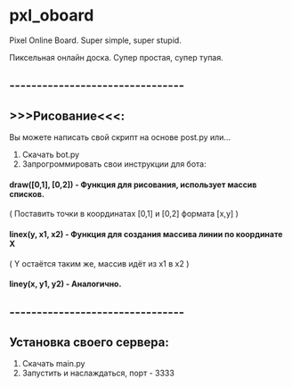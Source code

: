 # pxl_oboard

Pixel Online Board.
Super simple, super stupid.

Пиксельная онлайн доска.
Супер простая, супер тупая.

## --------------------------------
## >>>Рисование<<<:
Вы можете написать свой скрипт на основе post.py или...
1. Скачать bot.py
2. Запрогроммировать свои инструкции для бота:
#### draw([0,1], [0,2]) - Функция для рисования, использует массив списков.
( Поставить точки в координатах [0,1] и [0,2] формата [x,y] )
#### linex(y, x1, x2) - Функция для создания массива линии по координате Х
( Y остаётся таким же, массив идёт из x1 в x2 )
#### liney(x, y1, y2) - Аналогично.
## --------------------------------

## Установка своего сервера:
1. Скачать main.py
2. Запустить и наслаждаться, порт - 3333

